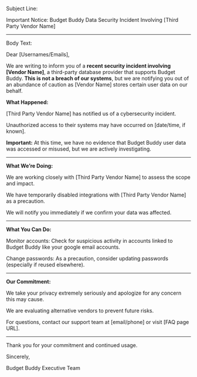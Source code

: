 Subject Line:

Important Notice: Budget Buddy Data Security Incident Involving [Third Party Vendor Name]

---

Body Text:

Dear [Usernames/Emails],

We are writing to inform you of a **recent security incident involving [Vendor Name]**, a third-party database provider that supports Budget Buddy. **This is not a breach of our systems**, but we are notifying you out of an abundance of caution as [Vendor Name] stores certain user data on our behalf.

**What Happened:**

[Third Party Vendor Name] has notified us of a cybersecurity incident.

Unauthorized access to their systems may have occurred on [date/time, if known].

**Important:** At this time, we have no evidence that Budget Buddy user data was accessed or misused, but we are actively investigating.

---

**What We’re Doing:**

We are working closely with [Third Party Vendor Name] to assess the scope and impact.

We have temporarily disabled integrations with [Third Party Vendor Name] as a precaution.

We will notify you immediately if we confirm your data was affected.

---

**What You Can Do:**

Monitor accounts: Check for suspicious activity in accounts linked to Budget Buddy like your google email accounts.

Change passwords: As a precaution, consider updating passwords (especially if reused elsewhere).

---

**Our Commitment:**

We take your privacy extremely seriously and apologize for any concern this may cause.

We are evaluating alternative vendors to prevent future risks.

For questions, contact our support team at [email/phone] or visit [FAQ page URL].

--- 

Thank you for your commitment and continued usage.

Sincerely,

Budget Buddy Executive Team
